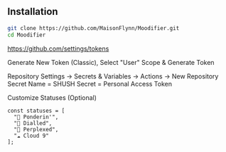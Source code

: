 ## Installation

```bash
git clone https://github.com/MaisonFlynn/Moodifier.git
cd Moodifier
```

https://github.com/settings/tokens

Generate New Token (Classic), Select "User" Scope & Generate Token

Repository Settings → Secrets & Variables → Actions → New Repository Secret
Name = SHUSH
Secret = Personal Access Token

Customize Statuses (Optional)
```
const statuses = [
  "💭 Ponderin'",
  "🎯 Dialled",
  "🧩 Perplexed",
  "☁️ Cloud 9"
];
```
